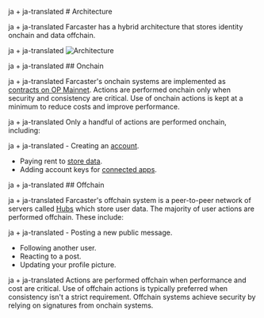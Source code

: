 ja + ja-translated # Architecture

ja + ja-translated Farcaster has a hybrid architecture that stores identity onchain and data offchain.

ja + ja-translated ![Architecture](/assets/architecture.png)

ja + ja-translated ## Onchain

ja + ja-translated Farcaster's onchain systems are implemented as [contracts on OP Mainnet](./contracts.md). Actions are performed onchain only when security and consistency are critical. Use of onchain actions is kept at a minimum to reduce costs and improve performance.

ja + ja-translated Only a handful of actions are performed onchain, including:

ja + ja-translated - Creating an [account](../what-is-farcaster/accounts.md).
- Paying rent to [store data](../what-is-farcaster/messages.md#storage).
- Adding account keys for [connected apps](../what-is-farcaster/apps.md#connected-apps).

ja + ja-translated ## Offchain

ja + ja-translated Farcaster's offchain system is a peer-to-peer network of servers called [Hubs](./hubs.md) which store user data. The majority of user actions are performed offchain. These include:

ja + ja-translated - Posting a new public message.
- Following another user.
- Reacting to a post.
- Updating your profile picture.

ja + ja-translated Actions are performed offchain when performance and cost are critical. Use of offchain actions is typically preferred when consistency isn't a strict requirement. Offchain systems achieve security by relying on signatures from onchain systems.
